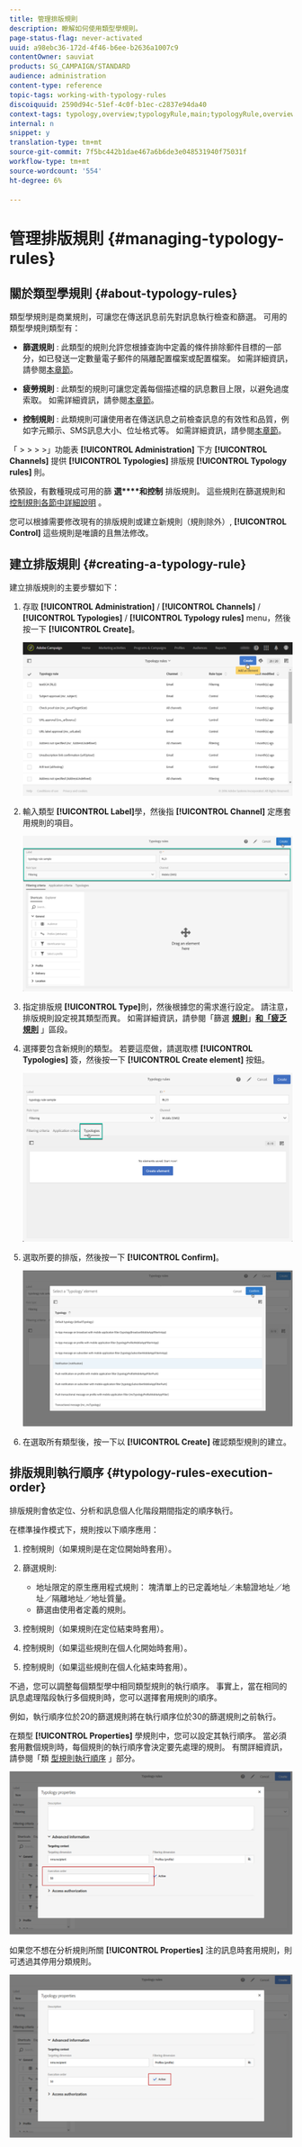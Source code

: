```yaml
---
title: 管理排版規則
description: 瞭解如何使用類型學規則。
page-status-flag: never-activated
uuid: a98ebc36-172d-4f46-b6ee-b2636a1007c9
contentOwner: sauviat
products: SG_CAMPAIGN/STANDARD
audience: administration
content-type: reference
topic-tags: working-with-typology-rules
discoiquuid: 2590d94c-51ef-4c0f-b1ec-c2837e94da40
context-tags: typology,overview;typologyRule,main;typologyRule,overview
internal: n
snippet: y
translation-type: tm+mt
source-git-commit: 7f5bc442b1dae467a6b6de3e048531940f75031f
workflow-type: tm+mt
source-wordcount: '554'
ht-degree: 6%

---
```



# 管理排版規則 {#managing-typology-rules}

## 關於類型學規則 {#about-typology-rules}

類型學規則是商業規則，可讓您在傳送訊息前先對訊息執行檢查和篩選。 可用的類型學規則類型有：

* **篩選規則** : 此類型的規則允許您根據查詢中定義的條件排除郵件目標的一部分，如已發送一定數量電子郵件的隔離配置檔案或配置檔案。 如需詳細資訊，請參閱[本章節](../../sending/using/filtering-rules.md)。

* **疲勞規則** : 此類型的規則可讓您定義每個描述檔的訊息數目上限，以避免過度索取。 如需詳細資訊，請參閱[本章節](../../sending/using/fatigue-rules.md)。

* **控制規則** : 此類規則可讓使用者在傳送訊息之前檢查訊息的有效性和品質，例如字元顯示、SMS訊息大小、位址格式等。 如需詳細資訊，請參閱[本章節](../../sending/using/control-rules.md)。

「 > > > >」功能表 **[!UICONTROL Administration]** 下方 **[!UICONTROL Channels]** 提供 **[!UICONTROL Typologies]** 排版規 **[!UICONTROL Typology rules]** 則。

依預設，有數種現成可用的篩 **選****和控制** 排版規則。 這些規則在篩選規則和 [控制規則](../../sending/using/fatigue-rules.md)[各節中詳細說明](../../sending/using/control-rules.md) 。

您可以根據需要修改現有的排版規則或建立新規則（規則除外）, **[!UICONTROL Control]** 這些規則是唯讀的且無法修改。

## 建立排版規則 {#creating-a-typology-rule}

建立排版規則的主要步驟如下：

1. 存取 **[!UICONTROL Administration]** / **[!UICONTROL Channels]** / **[!UICONTROL Typologies]** / **[!UICONTROL Typology rules]** menu，然後按一下 **[!UICONTROL Create]**。

   ![](assets/typology_create-rule.png)

1. 輸入類型 **[!UICONTROL Label]**&#x200B;學，然後指 **[!UICONTROL Channel]** 定應套用規則的項目。

   ![](assets/typology-rule-label.png)

1. 指定排版規 **[!UICONTROL Type]**&#x200B;則，然後根據您的需求進行設定。 請注意，排版規則設定視其類型而異。 如需詳細資訊，請參閱「篩選 **[規則](../../sending/using/filtering-rules.md)**」**[&#x200B;和「疲乏規則](../../sending/using/fatigue-rules.md)** 」區段。

1. 選擇要包含新規則的類型。 若要這麼做，請選取標 **[!UICONTROL Typologies]** 簽，然後按一下 **[!UICONTROL Create element]** 按鈕。

   ![](assets/typology-typologies-tab.png)

1. 選取所要的排版，然後按一下 **[!UICONTROL Confirm]**。

   ![](assets/typology-link.png)

1. 在選取所有類型後，按一下以 **[!UICONTROL Create]** 確認類型規則的建立。

## 排版規則執行順序 {#typology-rules-execution-order}

排版規則會依定位、分析和訊息個人化階段期間指定的順序執行。

在標準操作模式下，規則按以下順序應用：

1. 控制規則（如果規則是在定位開始時套用）。
1. 篩選規則:

   * 地址限定的原生應用程式規則： 塊清單上的已定義地址／未驗證地址／地址／隔離地址／地址質量。
   * 篩選由使用者定義的規則。

1. 控制規則（如果規則在定位結束時套用）。
1. 控制規則（如果這些規則在個人化開始時套用）。
1. 控制規則（如果這些規則在個人化結束時套用）。

不過，您可以調整每個類型學中相同類型規則的執行順序。 事實上，當在相同的訊息處理階段執行多個規則時，您可以選擇套用規則的順序。

例如，執行順序位於20的篩選規則將在執行順序位於30的篩選規則之前執行。

在類型 **[!UICONTROL Properties]** 學規則中，您可以設定其執行順序。 當必須套用數個規則時，每個規則的執行順序會決定要先處理的規則。 有關詳細資訊，請參閱「類 [型規則執行順序](#typology-rules-execution-order) 」部分。

![](assets/typology_rule-active.png)

如果您不想在分析規則所關 **[!UICONTROL Properties]** 注的訊息時套用規則，則可透過其停用分類規則。

![](assets/typology_rule-order.png)